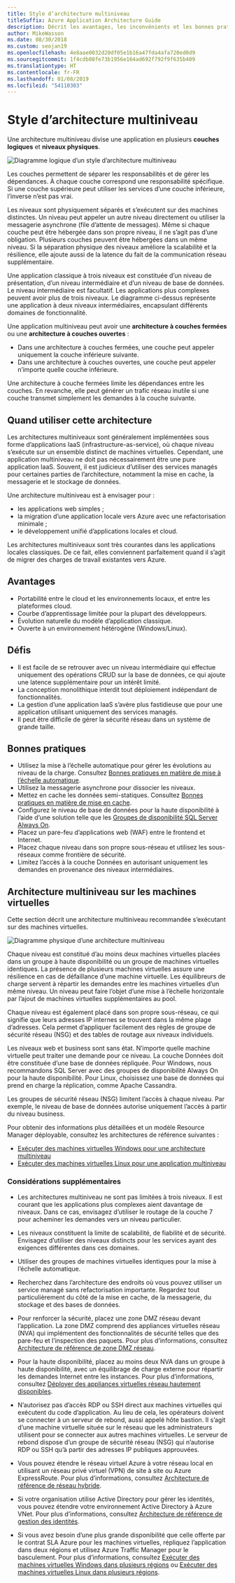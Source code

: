 ```yaml
---
title: Style d’architecture multiniveau
titleSuffix: Azure Application Architecture Guide
description: Décrit les avantages, les inconvénients et les bonnes pratiques des architectures multiniveaux sur Azure.
author: MikeWasson
ms.date: 08/30/2018
ms.custom: seojan19
ms.openlocfilehash: 4e8aae0032d20df05e1b16a47fda4afa720ed0d9
ms.sourcegitcommit: 1f4cdb08fe73b1956e164ad692f792f9f635b409
ms.translationtype: HT
ms.contentlocale: fr-FR
ms.lasthandoff: 01/08/2019
ms.locfileid: "54110303"
---
```

# <a name="n-tier-architecture-style"></a>Style d’architecture multiniveau

Une architecture multiniveau divise une application en plusieurs **couches logiques** et **niveaux physiques**.

![Diagramme logique d’un style d’architecture multiniveau](./images/n-tier-logical.svg)

Les couches permettent de séparer les responsabilités et de gérer les dépendances. À chaque couche correspond une responsabilité spécifique. Si une couche supérieure peut utiliser les services d’une couche inférieure, l’inverse n’est pas vrai.

Les niveaux sont physiquement séparés et s’exécutent sur des machines distinctes. Un niveau peut appeler un autre niveau directement ou utiliser la messagerie asynchrone (file d’attente de messages). Même si chaque couche peut être hébergée dans son propre niveau, il ne s’agit pas d’une obligation. Plusieurs couches peuvent être hébergées dans un même niveau. Si la séparation physique des niveaux améliore la scalabilité et la résilience, elle ajoute aussi de la latence du fait de la communication réseau supplémentaire.

Une application classique à trois niveaux est constituée d’un niveau de présentation, d’un niveau intermédiaire et d’un niveau de base de données. Le niveau intermédiaire est facultatif. Les applications plus complexes peuvent avoir plus de trois niveaux. Le diagramme ci-dessus représente une application à deux niveaux intermédiaires, encapsulant différents domaines de fonctionnalité.

Une application multiniveau peut avoir une **architecture à couches fermées** ou une **architecture à couches ouvertes** :

- Dans une architecture à couches fermées, une couche peut appeler uniquement la couche inférieure suivante.
- Dans une architecture à couches ouvertes, une couche peut appeler n’importe quelle couche inférieure.

Une architecture à couche fermées limite les dépendances entre les couches. En revanche, elle peut générer un trafic réseau inutile si une couche transmet simplement les demandes à la couche suivante.

## <a name="when-to-use-this-architecture"></a>Quand utiliser cette architecture

Les architectures multiniveaux sont généralement implémentées sous forme d’applications IaaS (infrastructure-as-service), où chaque niveau s’exécute sur un ensemble distinct de machines virtuelles. Cependant, une application multiniveau ne doit pas nécessairement être une pure application IaaS. Souvent, il est judicieux d’utiliser des services managés pour certaines parties de l’architecture, notamment la mise en cache, la messagerie et le stockage de données.

Une architecture multiniveau est à envisager pour :

- les applications web simples ;
- la migration d’une application locale vers Azure avec une refactorisation minimale ;
- le développement unifié d’applications locales et cloud.

Les architectures multiniveaux sont très courantes dans les applications locales classiques. De ce fait, elles conviennent parfaitement quand il s’agit de migrer des charges de travail existantes vers Azure.

## <a name="benefits"></a>Avantages

- Portabilité entre le cloud et les environnements locaux, et entre les plateformes cloud.
- Courbe d’apprentissage limitée pour la plupart des développeurs.
- Évolution naturelle du modèle d’application classique.
- Ouverte à un environnement hétérogène (Windows/Linux).

## <a name="challenges"></a>Défis

- Il est facile de se retrouver avec un niveau intermédiaire qui effectue uniquement des opérations CRUD sur la base de données, ce qui ajoute une latence supplémentaire pour un intérêt limité.
- La conception monolithique interdit tout déploiement indépendant de fonctionnalités.
- La gestion d’une application IaaS s’avère plus fastidieuse que pour une application utilisant uniquement des services managés.
- Il peut être difficile de gérer la sécurité réseau dans un système de grande taille.

## <a name="best-practices"></a>Bonnes pratiques

- Utilisez la mise à l’échelle automatique pour gérer les évolutions au niveau de la charge. Consultez [Bonnes pratiques en matière de mise à l’échelle automatique][autoscaling].
- Utilisez la messagerie asynchrone pour dissocier les niveaux.
- Mettez en cache les données semi-statiques. Consultez [Bonnes pratiques en matière de mise en cache][caching].
- Configurez le niveau de base de données pour la haute disponibilité à l’aide d’une solution telle que les [Groupes de disponibilité SQL Server Always On][sql-always-on].
- Placez un pare-feu d’applications web (WAF) entre le frontend et Internet.
- Placez chaque niveau dans son propre sous-réseau et utilisez les sous-réseaux comme frontière de sécurité.
- Limitez l’accès à la couche Données en autorisant uniquement les demandes en provenance des niveaux intermédiaires.

## <a name="n-tier-architecture-on-virtual-machines"></a>Architecture multiniveau sur les machines virtuelles

Cette section décrit une architecture multiniveau recommandée s’exécutant sur des machines virtuelles.

![Diagramme physique d’une architecture multiniveau](./images/n-tier-physical.png)

Chaque niveau est constitué d’au moins deux machines virtuelles placées dans un groupe à haute disponibilité ou un groupe de machines virtuelles identiques. La présence de plusieurs machines virtuelles assure une résilience en cas de défaillance d’une machine virtuelle. Les équilibreurs de charge servent à répartir les demandes entre les machines virtuelles d’un même niveau. Un niveau peut faire l’objet d’une mise à l’échelle horizontale par l’ajout de machines virtuelles supplémentaires au pool.

Chaque niveau est également placé dans son propre sous-réseau, ce qui signifie que leurs adresses IP internes se trouvent dans la même plage d’adresses. Cela permet d’appliquer facilement des règles de groupe de sécurité réseau (NSG) et des tables de routage aux niveaux individuels.

Les niveaux web et business sont sans état. N’importe quelle machine virtuelle peut traiter une demande pour ce niveau. La couche Données doit être constituée d’une base de données répliquée. Pour Windows, nous recommandons SQL Server avec des groupes de disponibilité Always On pour la haute disponibilité. Pour Linux, choisissez une base de données qui prend en charge la réplication, comme Apache Cassandra.

Les groupes de sécurité réseau (NSG) limitent l’accès à chaque niveau. Par exemple, le niveau de base de données autorise uniquement l’accès à partir du niveau business.

Pour obtenir des informations plus détaillées et un modèle Resource Manager déployable, consultez les architectures de référence suivantes :

- [Exécuter des machines virtuelles Windows pour une architecture multiniveau][n-tier-windows]
- [Exécuter des machines virtuelles Linux pour une application multiniveau][n-tier-linux]

### <a name="additional-considerations"></a>Considérations supplémentaires

- Les architectures multiniveau ne sont pas limitées à trois niveaux. Il est courant que les applications plus complexes aient davantage de niveaux. Dans ce cas, envisagez d’utiliser le routage de la couche 7 pour acheminer les demandes vers un niveau particulier.

- Les niveaux constituent la limite de scalabilité, de fiabilité et de sécurité. Envisagez d’utiliser des niveaux distincts pour les services ayant des exigences différentes dans ces domaines.

- Utiliser des groupes de machines virtuelles identiques pour la mise à l’échelle automatique.

- Recherchez dans l’architecture des endroits où vous pouvez utiliser un service managé sans refactorisation importante. Regardez tout particulièrement du côté de la mise en cache, de la messagerie, du stockage et des bases de données.

- Pour renforcer la sécurité, placez une zone DMZ réseau devant l’application. La zone DMZ comprend des appliances virtuelles réseau (NVA) qui implémentent des fonctionnalités de sécurité telles que des pare-feu et l’inspection des paquets. Pour plus d’informations, consultez [Architecture de référence de zone DMZ réseau][dmz].

- Pour la haute disponibilité, placez au moins deux NVA dans un groupe à haute disponibilité, avec un équilibrage de charge externe pour répartir les demandes Internet entre les instances. Pour plus d’informations, consultez [Déployer des appliances virtuelles réseau hautement disponibles][ha-nva].

- N’autorisez pas d’accès RDP ou SSH direct aux machines virtuelles qui exécutent du code d’application. Au lieu de cela, les opérateurs doivent se connecter à un serveur de rebond, aussi appelé hôte bastion. Il s’agit d’une machine virtuelle située sur le réseau que les administrateurs utilisent pour se connecter aux autres machines virtuelles. Le serveur de rebond dispose d’un groupe de sécurité réseau (NSG) qui n’autorise RDP ou SSH qu’à partir des adresses IP publiques approuvées.

- Vous pouvez étendre le réseau virtuel Azure à votre réseau local en utilisant un réseau privé virtuel (VPN) de site à site ou Azure ExpressRoute. Pour plus d’informations, consultez [Architecture de référence de réseau hybride][hybrid-network].

- Si votre organisation utilise Active Directory pour gérer les identités, vous pouvez étendre votre environnement Active Directory à Azure VNet. Pour plus d’informations, consultez [Architecture de référence de gestion des identités][identity].

- Si vous avez besoin d’une plus grande disponibilité que celle offerte par le contrat SLA Azure pour les machines virtuelles, répliquez l’application dans deux régions et utilisez Azure Traffic Manager pour le basculement. Pour plus d’informations, consultez [Exécuter des machines virtuelles Windows dans plusieurs régions][multiregion-windows] ou [Exécuter des machines virtuelles Linux dans plusieurs régions][multiregion-linux].

[autoscaling]: ../../best-practices/auto-scaling.md
[caching]: ../../best-practices/caching.md
[dmz]: ../../reference-architectures/dmz/index.md
[ha-nva]: ../../reference-architectures/dmz/nva-ha.md
[hybrid-network]: ../../reference-architectures/hybrid-networking/index.md
[identity]: ../../reference-architectures/identity/index.md
[multiregion-linux]: ../../reference-architectures/virtual-machines-linux/multi-region-application.md
[multiregion-windows]: ../../reference-architectures/virtual-machines-windows/multi-region-application.md
[n-tier-linux]: ../../reference-architectures/virtual-machines-linux/n-tier.md
[n-tier-windows]: ../../reference-architectures/virtual-machines-windows/n-tier.md
[sql-always-on]: /sql/database-engine/availability-groups/windows/always-on-availability-groups-sql-server